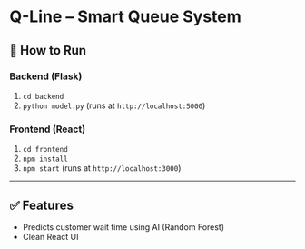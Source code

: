 # Q-Line – Smart Queue System

## 🚀 How to Run

### Backend (Flask)
1. `cd backend`
2. `python model.py` (runs at `http://localhost:5000`)

### Frontend (React)
1. `cd frontend`
2. `npm install`
3. `npm start` (runs at `http://localhost:3000`)

---

## ✅ Features
- Predicts customer wait time using AI (Random Forest)
- Clean React UI 
